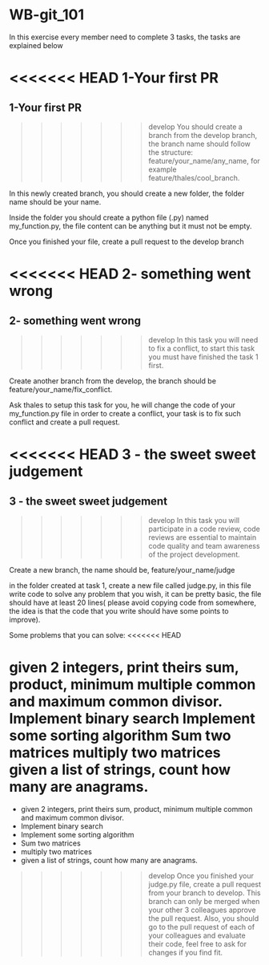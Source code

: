 # WB-git_101

In this exercise every member need to complete 3 tasks, the tasks are explained below

<<<<<<< HEAD
1-Your first PR
=======
## 1-Your first PR

>>>>>>> develop
You should create a branch from the develop branch, the branch name should follow the structure: feature/your_name/any_name, for example feature/thales/cool_branch.

In this newly created branch, you should create a new folder, the folder name should be your name.

Inside the folder you should create a python file (.py) named my_function.py, the file content can be anything but it must not be empty.

Once you finished your file, create a pull request to the develop branch

<<<<<<< HEAD
2- something went wrong
=======
## 2- something went wrong

>>>>>>> develop
In this task you will need to fix a conflict, to start this task you must have finished the task 1 first.

Create another branch from the develop, the branch should be feature/your_name/fix_conflict.

Ask thales to setup this task for you, he will change the code of your my_function.py file in order to create a conflict, your task is to fix such conflict and create a pull request.

<<<<<<< HEAD
3 - the sweet sweet judgement
=======
## 3 - the sweet sweet judgement

>>>>>>> develop
In this task you will participate in a code review, code reviews are essential to maintain code quality and team awareness of the project development.

Create a new branch, the name should be, feature/your_name/judge

in the folder created at task 1, create a new file called judge.py, in this file write code to solve any problem that you wish, it can be pretty basic, the file should have at least 20 lines( please avoid copying code from somewhere, the idea is that the code that you write should have some points to improve).

Some problems that you can solve:
<<<<<<< HEAD

given 2 integers, print theirs sum, product, minimum multiple common and maximum common divisor.
Implement binary search
Implement some sorting algorithm
Sum two matrices
multiply two matrices
given a list of strings, count how many are anagrams.
=======
- given 2 integers, print theirs sum, product, minimum multiple common and maximum common divisor.
- Implement binary search
- Implement some sorting algorithm
- Sum two matrices
- multiply two matrices
- given a list of strings, count how many are anagrams.

>>>>>>> develop
Once you finished your judge.py file, create a pull request from your branch to develop. This branch can only be merged when your other 3 colleagues approve the pull request. Also, you should go to the pull request of each of your colleagues and evaluate their code, feel free to ask for changes if you find fit.